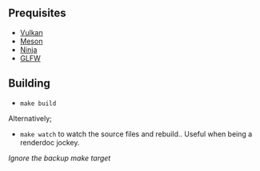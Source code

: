 ## Prequisites

* [Vulkan](https://www.lunarg.com/vulkan-sdk/)
* [Meson](https://mesonbuild.com/)
* [Ninja](https://ninja-build.org/)
* [GLFW](https://www.glfw.org/)

## Building
* `make build`

Alternatively;
* `make watch` to watch the source files and rebuild.. Useful when being a renderdoc jockey.

_Ignore the backup make target_
